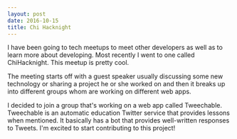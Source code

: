 ```yaml
---
layout: post
date: 2016-10-15
title: Chi Hacknight
---
```

I have been going to tech meetups to meet other developers as well as to learn more about developing. Most recently I went to one called ChiHacknight. This meetup is pretty cool.

The meeting starts off with a guest speaker usually discussing some new technology or sharing a project he or she worked on and then it breaks up into different groups whom are working on different web apps.

I decided to join a group that's working on a web app called Tweechable.
Tweechable is an automatic education Twitter service that provides lessons when mentioned. It basically has a bot that provides well-written responses to Tweets.
I'm excited to start contributing to this project!

